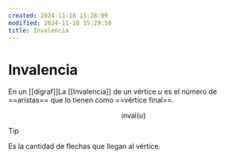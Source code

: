 ```yaml
---
created: 2024-11-18 15:28:09
modified: 2024-11-18 15:29:58
title: Invalencia
---
```


# Invalencia

En un [[dígraf]]La [[Invalencia]] de un vértice $u$ es el número de ==aristas== que lo tienen como ==vértice final==.

$$
\text{inval}(u)
$$

> [!tip]
> Es la cantidad de flechas que llegan al vértice.
